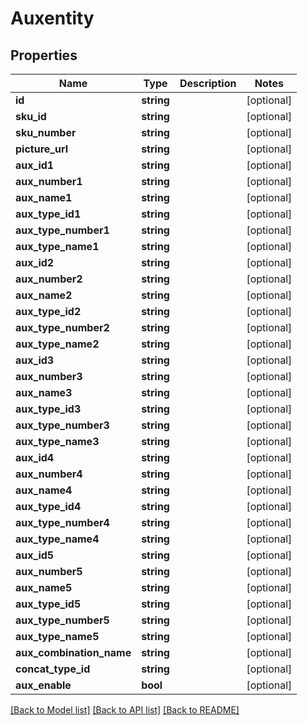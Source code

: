 # Auxentity

## Properties
Name | Type | Description | Notes
------------ | ------------- | ------------- | -------------
**id** | **string** |  | [optional] 
**sku_id** | **string** |  | [optional] 
**sku_number** | **string** |  | [optional] 
**picture_url** | **string** |  | [optional] 
**aux_id1** | **string** |  | [optional] 
**aux_number1** | **string** |  | [optional] 
**aux_name1** | **string** |  | [optional] 
**aux_type_id1** | **string** |  | [optional] 
**aux_type_number1** | **string** |  | [optional] 
**aux_type_name1** | **string** |  | [optional] 
**aux_id2** | **string** |  | [optional] 
**aux_number2** | **string** |  | [optional] 
**aux_name2** | **string** |  | [optional] 
**aux_type_id2** | **string** |  | [optional] 
**aux_type_number2** | **string** |  | [optional] 
**aux_type_name2** | **string** |  | [optional] 
**aux_id3** | **string** |  | [optional] 
**aux_number3** | **string** |  | [optional] 
**aux_name3** | **string** |  | [optional] 
**aux_type_id3** | **string** |  | [optional] 
**aux_type_number3** | **string** |  | [optional] 
**aux_type_name3** | **string** |  | [optional] 
**aux_id4** | **string** |  | [optional] 
**aux_number4** | **string** |  | [optional] 
**aux_name4** | **string** |  | [optional] 
**aux_type_id4** | **string** |  | [optional] 
**aux_type_number4** | **string** |  | [optional] 
**aux_type_name4** | **string** |  | [optional] 
**aux_id5** | **string** |  | [optional] 
**aux_number5** | **string** |  | [optional] 
**aux_name5** | **string** |  | [optional] 
**aux_type_id5** | **string** |  | [optional] 
**aux_type_number5** | **string** |  | [optional] 
**aux_type_name5** | **string** |  | [optional] 
**aux_combination_name** | **string** |  | [optional] 
**concat_type_id** | **string** |  | [optional] 
**aux_enable** | **bool** |  | [optional] 

[[Back to Model list]](../README.md#documentation-for-models) [[Back to API list]](../README.md#documentation-for-api-endpoints) [[Back to README]](../README.md)



